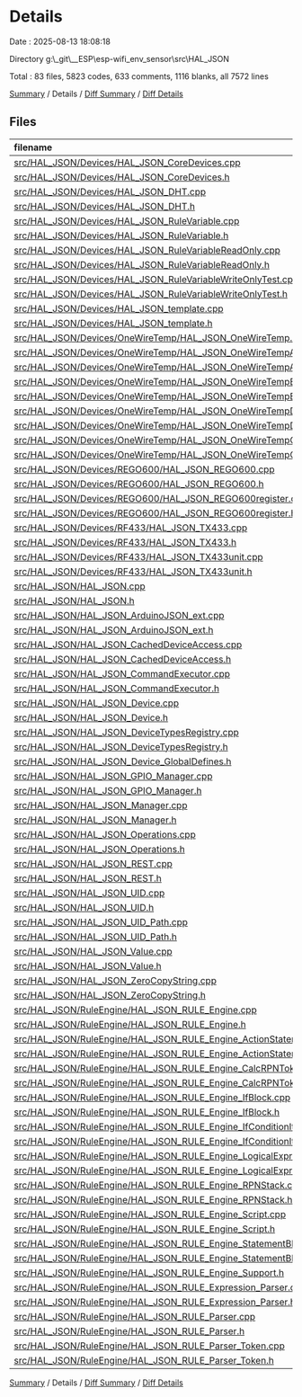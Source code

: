 # Details

Date : 2025-08-13 18:08:18

Directory g:\\_git\\__ESP\\esp-wifi_env_sensor\\src\\HAL_JSON

Total : 83 files,  5823 codes, 633 comments, 1116 blanks, all 7572 lines

[Summary](results.md) / Details / [Diff Summary](diff.md) / [Diff Details](diff-details.md)

## Files
| filename | language | code | comment | blank | total |
| :--- | :--- | ---: | ---: | ---: | ---: |
| [src/HAL\_JSON/Devices/HAL\_JSON\_CoreDevices.cpp](/src/HAL_JSON/Devices/HAL_JSON_CoreDevices.cpp) | C++ | 280 | 66 | 51 | 397 |
| [src/HAL\_JSON/Devices/HAL\_JSON\_CoreDevices.h](/src/HAL_JSON/Devices/HAL_JSON_CoreDevices.h) | C++ | 106 | 35 | 23 | 164 |
| [src/HAL\_JSON/Devices/HAL\_JSON\_DHT.cpp](/src/HAL_JSON/Devices/HAL_JSON_DHT.cpp) | C++ | 118 | 6 | 16 | 140 |
| [src/HAL\_JSON/Devices/HAL\_JSON\_DHT.h](/src/HAL_JSON/Devices/HAL_JSON_DHT.h) | C++ | 37 | 2 | 14 | 53 |
| [src/HAL\_JSON/Devices/HAL\_JSON\_RuleVariable.cpp](/src/HAL_JSON/Devices/HAL_JSON_RuleVariable.cpp) | C++ | 42 | 2 | 8 | 52 |
| [src/HAL\_JSON/Devices/HAL\_JSON\_RuleVariable.h](/src/HAL_JSON/Devices/HAL_JSON_RuleVariable.h) | C++ | 22 | 0 | 7 | 29 |
| [src/HAL\_JSON/Devices/HAL\_JSON\_RuleVariableReadOnly.cpp](/src/HAL_JSON/Devices/HAL_JSON_RuleVariableReadOnly.cpp) | C++ | 35 | 2 | 8 | 45 |
| [src/HAL\_JSON/Devices/HAL\_JSON\_RuleVariableReadOnly.h](/src/HAL_JSON/Devices/HAL_JSON_RuleVariableReadOnly.h) | C++ | 20 | 0 | 7 | 27 |
| [src/HAL\_JSON/Devices/HAL\_JSON\_RuleVariableWriteOnlyTest.cpp](/src/HAL_JSON/Devices/HAL_JSON_RuleVariableWriteOnlyTest.cpp) | C++ | 35 | 2 | 8 | 45 |
| [src/HAL\_JSON/Devices/HAL\_JSON\_RuleVariableWriteOnlyTest.h](/src/HAL_JSON/Devices/HAL_JSON_RuleVariableWriteOnlyTest.h) | C++ | 20 | 0 | 7 | 27 |
| [src/HAL\_JSON/Devices/HAL\_JSON\_template.cpp](/src/HAL_JSON/Devices/HAL_JSON_template.cpp) | C++ | 23 | 1 | 8 | 32 |
| [src/HAL\_JSON/Devices/HAL\_JSON\_template.h](/src/HAL_JSON/Devices/HAL_JSON_template.h) | C++ | 18 | 0 | 6 | 24 |
| [src/HAL\_JSON/Devices/OneWireTemp/HAL\_JSON\_OneWireTemp.h](/src/HAL_JSON/Devices/OneWireTemp/HAL_JSON_OneWireTemp.h) | C++ | 4 | 3 | 2 | 9 |
| [src/HAL\_JSON/Devices/OneWireTemp/HAL\_JSON\_OneWireTempAutoRefresh.cpp](/src/HAL_JSON/Devices/OneWireTemp/HAL_JSON_OneWireTempAutoRefresh.cpp) | C++ | 43 | 5 | 8 | 56 |
| [src/HAL\_JSON/Devices/OneWireTemp/HAL\_JSON\_OneWireTempAutoRefresh.h](/src/HAL_JSON/Devices/OneWireTemp/HAL_JSON_OneWireTempAutoRefresh.h) | C++ | 31 | 0 | 17 | 48 |
| [src/HAL\_JSON/Devices/OneWireTemp/HAL\_JSON\_OneWireTempBus.cpp](/src/HAL_JSON/Devices/OneWireTemp/HAL_JSON_OneWireTempBus.cpp) | C++ | 219 | 12 | 33 | 264 |
| [src/HAL\_JSON/Devices/OneWireTemp/HAL\_JSON\_OneWireTempBus.h](/src/HAL_JSON/Devices/OneWireTemp/HAL_JSON_OneWireTempBus.h) | C++ | 44 | 1 | 16 | 61 |
| [src/HAL\_JSON/Devices/OneWireTemp/HAL\_JSON\_OneWireTempDevice.cpp](/src/HAL_JSON/Devices/OneWireTemp/HAL_JSON_OneWireTempDevice.cpp) | C++ | 96 | 14 | 28 | 138 |
| [src/HAL\_JSON/Devices/OneWireTemp/HAL\_JSON\_OneWireTempDevice.h](/src/HAL_JSON/Devices/OneWireTemp/HAL_JSON_OneWireTempDevice.h) | C++ | 53 | 2 | 18 | 73 |
| [src/HAL\_JSON/Devices/OneWireTemp/HAL\_JSON\_OneWireTempGroup.cpp](/src/HAL_JSON/Devices/OneWireTemp/HAL_JSON_OneWireTempGroup.cpp) | C++ | 179 | 6 | 18 | 203 |
| [src/HAL\_JSON/Devices/OneWireTemp/HAL\_JSON\_OneWireTempGroup.h](/src/HAL_JSON/Devices/OneWireTemp/HAL_JSON_OneWireTempGroup.h) | C++ | 29 | 1 | 12 | 42 |
| [src/HAL\_JSON/Devices/REGO600/HAL\_JSON\_REGO600.cpp](/src/HAL_JSON/Devices/REGO600/HAL_JSON_REGO600.cpp) | C++ | 121 | 4 | 13 | 138 |
| [src/HAL\_JSON/Devices/REGO600/HAL\_JSON\_REGO600.h](/src/HAL_JSON/Devices/REGO600/HAL_JSON_REGO600.h) | C++ | 28 | 1 | 6 | 35 |
| [src/HAL\_JSON/Devices/REGO600/HAL\_JSON\_REGO600register.cpp](/src/HAL_JSON/Devices/REGO600/HAL_JSON_REGO600register.cpp) | C++ | 58 | 4 | 11 | 73 |
| [src/HAL\_JSON/Devices/REGO600/HAL\_JSON\_REGO600register.h](/src/HAL_JSON/Devices/REGO600/HAL_JSON_REGO600register.h) | C++ | 39 | 3 | 9 | 51 |
| [src/HAL\_JSON/Devices/RF433/HAL\_JSON\_TX433.cpp](/src/HAL_JSON/Devices/RF433/HAL_JSON_TX433.cpp) | C++ | 94 | 4 | 14 | 112 |
| [src/HAL\_JSON/Devices/RF433/HAL\_JSON\_TX433.h](/src/HAL_JSON/Devices/RF433/HAL_JSON_TX433.h) | C++ | 25 | 0 | 9 | 34 |
| [src/HAL\_JSON/Devices/RF433/HAL\_JSON\_TX433unit.cpp](/src/HAL_JSON/Devices/RF433/HAL_JSON_TX433unit.cpp) | C++ | 70 | 2 | 14 | 86 |
| [src/HAL\_JSON/Devices/RF433/HAL\_JSON\_TX433unit.h](/src/HAL_JSON/Devices/RF433/HAL_JSON_TX433unit.h) | C++ | 31 | 6 | 12 | 49 |
| [src/HAL\_JSON/HAL\_JSON.cpp](/src/HAL_JSON/HAL_JSON.cpp) | C++ | 10 | 1 | 3 | 14 |
| [src/HAL\_JSON/HAL\_JSON.h](/src/HAL_JSON/HAL_JSON.h) | C++ | 13 | 0 | 5 | 18 |
| [src/HAL\_JSON/HAL\_JSON\_ArduinoJSON\_ext.cpp](/src/HAL_JSON/HAL_JSON_ArduinoJSON_ext.cpp) | C++ | 101 | 0 | 13 | 114 |
| [src/HAL\_JSON/HAL\_JSON\_ArduinoJSON\_ext.h](/src/HAL_JSON/HAL_JSON_ArduinoJSON_ext.h) | C++ | 25 | 0 | 11 | 36 |
| [src/HAL\_JSON/HAL\_JSON\_CachedDeviceAccess.cpp](/src/HAL_JSON/HAL_JSON_CachedDeviceAccess.cpp) | C++ | 20 | 0 | 5 | 25 |
| [src/HAL\_JSON/HAL\_JSON\_CachedDeviceAccess.h](/src/HAL_JSON/HAL_JSON_CachedDeviceAccess.h) | C++ | 22 | 8 | 10 | 40 |
| [src/HAL\_JSON/HAL\_JSON\_CommandExecutor.cpp](/src/HAL_JSON/HAL_JSON_CommandExecutor.cpp) | C++ | 251 | 24 | 34 | 309 |
| [src/HAL\_JSON/HAL\_JSON\_CommandExecutor.h](/src/HAL_JSON/HAL_JSON_CommandExecutor.h) | C++ | 41 | 6 | 11 | 58 |
| [src/HAL\_JSON/HAL\_JSON\_Device.cpp](/src/HAL_JSON/HAL_JSON_Device.cpp) | C++ | 36 | 0 | 12 | 48 |
| [src/HAL\_JSON/HAL\_JSON\_Device.h](/src/HAL_JSON/HAL_JSON_Device.h) | C++ | 62 | 6 | 19 | 87 |
| [src/HAL\_JSON/HAL\_JSON\_DeviceTypesRegistry.cpp](/src/HAL_JSON/HAL_JSON_DeviceTypesRegistry.cpp) | C++ | 35 | 2 | 10 | 47 |
| [src/HAL\_JSON/HAL\_JSON\_DeviceTypesRegistry.h](/src/HAL_JSON/HAL_JSON_DeviceTypesRegistry.h) | C++ | 22 | 0 | 10 | 32 |
| [src/HAL\_JSON/HAL\_JSON\_Device\_GlobalDefines.h](/src/HAL_JSON/HAL_JSON_Device_GlobalDefines.h) | C++ | 42 | 5 | 14 | 61 |
| [src/HAL\_JSON/HAL\_JSON\_GPIO\_Manager.cpp](/src/HAL_JSON/HAL_JSON_GPIO_Manager.cpp) | C++ | 213 | 13 | 16 | 242 |
| [src/HAL\_JSON/HAL\_JSON\_GPIO\_Manager.h](/src/HAL_JSON/HAL_JSON_GPIO_Manager.h) | C++ | 52 | 15 | 18 | 85 |
| [src/HAL\_JSON/HAL\_JSON\_Manager.cpp](/src/HAL_JSON/HAL_JSON_Manager.cpp) | C++ | 257 | 28 | 43 | 328 |
| [src/HAL\_JSON/HAL\_JSON\_Manager.h](/src/HAL_JSON/HAL_JSON_Manager.h) | C++ | 49 | 7 | 13 | 69 |
| [src/HAL\_JSON/HAL\_JSON\_Operations.cpp](/src/HAL_JSON/HAL_JSON_Operations.cpp) | C++ | 0 | 0 | 2 | 2 |
| [src/HAL\_JSON/HAL\_JSON\_Operations.h](/src/HAL_JSON/HAL_JSON_Operations.h) | C++ | 77 | 7 | 13 | 97 |
| [src/HAL\_JSON/HAL\_JSON\_REST.cpp](/src/HAL_JSON/HAL_JSON_REST.cpp) | C++ | 26 | 2 | 8 | 36 |
| [src/HAL\_JSON/HAL\_JSON\_REST.h](/src/HAL_JSON/HAL_JSON_REST.h) | C++ | 24 | 3 | 7 | 34 |
| [src/HAL\_JSON/HAL\_JSON\_UID.cpp](/src/HAL_JSON/HAL_JSON_UID.cpp) | C++ | 59 | 1 | 9 | 69 |
| [src/HAL\_JSON/HAL\_JSON\_UID.h](/src/HAL_JSON/HAL_JSON_UID.h) | C++ | 33 | 3 | 7 | 43 |
| [src/HAL\_JSON/HAL\_JSON\_UID\_Path.cpp](/src/HAL_JSON/HAL_JSON_UID_Path.cpp) | C++ | 110 | 1 | 11 | 122 |
| [src/HAL\_JSON/HAL\_JSON\_UID\_Path.h](/src/HAL_JSON/HAL_JSON_UID_Path.h) | C++ | 40 | 5 | 15 | 60 |
| [src/HAL\_JSON/HAL\_JSON\_Value.cpp](/src/HAL_JSON/HAL_JSON_Value.cpp) | C++ | 137 | 13 | 28 | 178 |
| [src/HAL\_JSON/HAL\_JSON\_Value.h](/src/HAL_JSON/HAL_JSON_Value.h) | C++ | 52 | 7 | 17 | 76 |
| [src/HAL\_JSON/HAL\_JSON\_ZeroCopyString.cpp](/src/HAL_JSON/HAL_JSON_ZeroCopyString.cpp) | C++ | 331 | 29 | 57 | 417 |
| [src/HAL\_JSON/HAL\_JSON\_ZeroCopyString.h](/src/HAL_JSON/HAL_JSON_ZeroCopyString.h) | C++ | 49 | 54 | 6 | 109 |
| [src/HAL\_JSON/RuleEngine/HAL\_JSON\_RULE\_Engine.cpp](/src/HAL_JSON/RuleEngine/HAL_JSON_RULE_Engine.cpp) | C++ | 3 | 0 | 4 | 7 |
| [src/HAL\_JSON/RuleEngine/HAL\_JSON\_RULE\_Engine.h](/src/HAL_JSON/RuleEngine/HAL_JSON_RULE_Engine.h) | C++ | 12 | 4 | 6 | 22 |
| [src/HAL\_JSON/RuleEngine/HAL\_JSON\_RULE\_Engine\_ActionStatement.cpp](/src/HAL_JSON/RuleEngine/HAL_JSON_RULE_Engine_ActionStatement.cpp) | C++ | 5 | 0 | 3 | 8 |
| [src/HAL\_JSON/RuleEngine/HAL\_JSON\_RULE\_Engine\_ActionStatement.h](/src/HAL_JSON/RuleEngine/HAL_JSON_RULE_Engine_ActionStatement.h) | C++ | 20 | 0 | 7 | 27 |
| [src/HAL\_JSON/RuleEngine/HAL\_JSON\_RULE\_Engine\_CalcRPNToken.cpp](/src/HAL_JSON/RuleEngine/HAL_JSON_RULE_Engine_CalcRPNToken.cpp) | C++ | 171 | 2 | 9 | 182 |
| [src/HAL\_JSON/RuleEngine/HAL\_JSON\_RULE\_Engine\_CalcRPNToken.h](/src/HAL_JSON/RuleEngine/HAL_JSON_RULE_Engine_CalcRPNToken.h) | C++ | 35 | 6 | 8 | 49 |
| [src/HAL\_JSON/RuleEngine/HAL\_JSON\_RULE\_Engine\_IfBlock.cpp](/src/HAL_JSON/RuleEngine/HAL_JSON_RULE_Engine_IfBlock.cpp) | C++ | 8 | 0 | 3 | 11 |
| [src/HAL\_JSON/RuleEngine/HAL\_JSON\_RULE\_Engine\_IfBlock.h](/src/HAL_JSON/RuleEngine/HAL_JSON_RULE_Engine_IfBlock.h) | C++ | 41 | 19 | 13 | 73 |
| [src/HAL\_JSON/RuleEngine/HAL\_JSON\_RULE\_Engine\_IfConditionItem.cpp](/src/HAL_JSON/RuleEngine/HAL_JSON_RULE_Engine_IfConditionItem.cpp) | C++ | 23 | 0 | 5 | 28 |
| [src/HAL\_JSON/RuleEngine/HAL\_JSON\_RULE\_Engine\_IfConditionItem.h](/src/HAL_JSON/RuleEngine/HAL_JSON_RULE_Engine_IfConditionItem.h) | C++ | 27 | 1 | 8 | 36 |
| [src/HAL\_JSON/RuleEngine/HAL\_JSON\_RULE\_Engine\_LogicalExpressionRPNToken.cpp](/src/HAL_JSON/RuleEngine/HAL_JSON_RULE_Engine_LogicalExpressionRPNToken.cpp) | C++ | 6 | 0 | 2 | 8 |
| [src/HAL\_JSON/RuleEngine/HAL\_JSON\_RULE\_Engine\_LogicalExpressionRPNToken.h](/src/HAL_JSON/RuleEngine/HAL_JSON_RULE_Engine_LogicalExpressionRPNToken.h) | C++ | 20 | 1 | 8 | 29 |
| [src/HAL\_JSON/RuleEngine/HAL\_JSON\_RULE\_Engine\_RPNStack.cpp](/src/HAL_JSON/RuleEngine/HAL_JSON_RULE_Engine_RPNStack.cpp) | C++ | 5 | 0 | 3 | 8 |
| [src/HAL\_JSON/RuleEngine/HAL\_JSON\_RULE\_Engine\_RPNStack.h](/src/HAL_JSON/RuleEngine/HAL_JSON_RULE_Engine_RPNStack.h) | C++ | 32 | 0 | 9 | 41 |
| [src/HAL\_JSON/RuleEngine/HAL\_JSON\_RULE\_Engine\_Script.cpp](/src/HAL_JSON/RuleEngine/HAL_JSON_RULE_Engine_Script.cpp) | C++ | 8 | 0 | 4 | 12 |
| [src/HAL\_JSON/RuleEngine/HAL\_JSON\_RULE\_Engine\_Script.h](/src/HAL_JSON/RuleEngine/HAL_JSON_RULE_Engine_Script.h) | C++ | 23 | 14 | 5 | 42 |
| [src/HAL\_JSON/RuleEngine/HAL\_JSON\_RULE\_Engine\_StatementBlock\_s.cpp](/src/HAL_JSON/RuleEngine/HAL_JSON_RULE_Engine_StatementBlock_s.cpp) | C++ | 10 | 0 | 5 | 15 |
| [src/HAL\_JSON/RuleEngine/HAL\_JSON\_RULE\_Engine\_StatementBlock\_s.h](/src/HAL_JSON/RuleEngine/HAL_JSON_RULE_Engine_StatementBlock_s.h) | C++ | 33 | 4 | 11 | 48 |
| [src/HAL\_JSON/RuleEngine/HAL\_JSON\_RULE\_Engine\_Support.h](/src/HAL_JSON/RuleEngine/HAL_JSON_RULE_Engine_Support.h) | C++ | 10 | 0 | 3 | 13 |
| [src/HAL\_JSON/RuleEngine/HAL\_JSON\_RULE\_Expression\_Parser.cpp](/src/HAL_JSON/RuleEngine/HAL_JSON_RULE_Expression_Parser.cpp) | C++ | 298 | 16 | 33 | 347 |
| [src/HAL\_JSON/RuleEngine/HAL\_JSON\_RULE\_Expression\_Parser.h](/src/HAL_JSON/RuleEngine/HAL_JSON_RULE_Expression_Parser.h) | C++ | 44 | 2 | 11 | 57 |
| [src/HAL\_JSON/RuleEngine/HAL\_JSON\_RULE\_Parser.cpp](/src/HAL_JSON/RuleEngine/HAL_JSON_RULE_Parser.cpp) | C++ | 594 | 54 | 77 | 725 |
| [src/HAL\_JSON/RuleEngine/HAL\_JSON\_RULE\_Parser.h](/src/HAL_JSON/RuleEngine/HAL_JSON_RULE_Parser.h) | C++ | 41 | 23 | 17 | 81 |
| [src/HAL\_JSON/RuleEngine/HAL\_JSON\_RULE\_Parser\_Token.cpp](/src/HAL_JSON/RuleEngine/HAL_JSON_RULE_Parser_Token.cpp) | C++ | 169 | 10 | 19 | 198 |
| [src/HAL\_JSON/RuleEngine/HAL\_JSON\_RULE\_Parser\_Token.h](/src/HAL_JSON/RuleEngine/HAL_JSON_RULE_Parser_Token.h) | C++ | 76 | 53 | 13 | 142 |

[Summary](results.md) / Details / [Diff Summary](diff.md) / [Diff Details](diff-details.md)